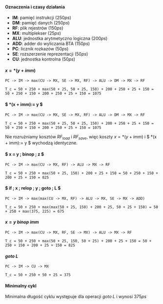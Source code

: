 #### Oznaczenia i czasy działania

- **IM**: pamięć instrukcji $(250ps)$
- **DM**: pamięć danych $(250ps)$
- **RF**: plik rejestrów $(150ps)$
- **MX**: multiplekser $(25ps)$
- **ALU**: jednostka arytmetyczno logiczna $(200ps)$
- **ADD**: adder do wyliczania BTA $(150ps)$
- **PC**: licznik rozkazów $(50ps)$
- **SE**: rozszerzenie reprezentacji $(50ps)$
- **CU**: jednostka kontrolna $(50ps)$

#### $x = *(y+ imm)$

```
PC -> IM -> max(CU -> MX, SE -> MX, RF) -> ALU -> DM -> MX -> RF

T_c = 50 + 250 + max(50 + 25, 50 + 25, 150) + 200 + 250 + 25 + 150 = 50 + 250 + 150 + 200 + 250 + 25 + 150 = 1075
```

#### $ \*(x + imm):= y $

```
PC -> IM -> max(CU -> MX, SE -> MX, RF) -> ALU -> DM -> MX -> RF

T_c = 50 + 250 + max(50 + 25, 50 + 25, 150) + 200 + 250 + 25 + 150 = 50 + 250 + 150 + 200 + 250 + 25 + 150 = 1075
```

Nie rozrużniamy kosztów $RF_{load}$ i $RF_{save}$, więc koszty $x = *(y+ imm)$ i $ \*(x + imm):= y $ wychodzą identyczne.

#### $ x = y \; binop \; z $

```
PC -> IM -> max(CU -> MX, RF) -> ALU -> MX -> RF

T_c = 50 + 250 + max(50 + 25, 150) + 200 + 25 + 150 = 50 + 250 + 150 + 200 + 25 + 150 = 825
```

#### $ if \; x \; relop \; y \; goto \; L $

```
PC -> IM -> max(max(CU -> MX, RF) -> ALU -> MX, SE -> MX -> ADD)

T_c = 50 + 250 + max(max(50 + 25, 150) + 200 + 25, 50 + 25 + 150) = 50 + 250 + max(375, 225) = 675
```

#### $x = y \; binop \; imm$

```
PC -> IM -> max(CU -> MX, RF, SE -> MX) -> ALU -> MX -> RF

T_c = 50 + 250 + max(50 + 25, 150, 50 + 25) + 200 + 25 + 150 = 50 + 250 + 150 + 200 + 25 + 150 = 825
```

#### $goto \; L$

```
PC -> IM -> CU -> MX

T_c = 50 + 250 + 50 + 25 = 375
```

#### Minimalny cykl

Minimalna długość cyklu występuje dla operacji $goto \; L$ i wynosi $375ps$

